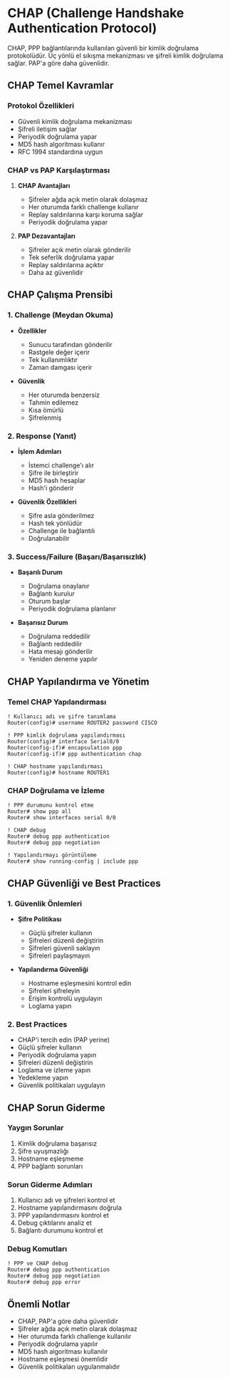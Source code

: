 # CHAP (Challenge Handshake Authentication Protocol)

CHAP, PPP bağlantılarında kullanılan güvenli bir kimlik doğrulama protokolüdür. Üç yönlü el sıkışma mekanizması ve şifreli kimlik doğrulama sağlar. PAP'a göre daha güvenlidir.

## CHAP Temel Kavramlar

### Protokol Özellikleri
- Güvenli kimlik doğrulama mekanizması
- Şifreli iletişim sağlar
- Periyodik doğrulama yapar
- MD5 hash algoritması kullanır
- RFC 1994 standardına uygun

### CHAP vs PAP Karşılaştırması
1. **CHAP Avantajları**
   - Şifreler ağda açık metin olarak dolaşmaz
   - Her oturumda farklı challenge kullanır
   - Replay saldırılarına karşı koruma sağlar
   - Periyodik doğrulama yapar

2. **PAP Dezavantajları**
   - Şifreler açık metin olarak gönderilir
   - Tek seferlik doğrulama yapar
   - Replay saldırılarına açıktır
   - Daha az güvenlidir

## CHAP Çalışma Prensibi

### 1. Challenge (Meydan Okuma)
- **Özellikler**
  - Sunucu tarafından gönderilir
  - Rastgele değer içerir
  - Tek kullanımlıktır
  - Zaman damgası içerir

- **Güvenlik**
  - Her oturumda benzersiz
  - Tahmin edilemez
  - Kısa ömürlü
  - Şifrelenmiş

### 2. Response (Yanıt)
- **İşlem Adımları**
  - İstemci challenge'ı alır
  - Şifre ile birleştirir
  - MD5 hash hesaplar
  - Hash'i gönderir

- **Güvenlik Özellikleri**
  - Şifre asla gönderilmez
  - Hash tek yönlüdür
  - Challenge ile bağlantılı
  - Doğrulanabilir

### 3. Success/Failure (Başarı/Başarısızlık)
- **Başarılı Durum**
  - Doğrulama onaylanır
  - Bağlantı kurulur
  - Oturum başlar
  - Periyodik doğrulama planlanır

- **Başarısız Durum**
  - Doğrulama reddedilir
  - Bağlantı reddedilir
  - Hata mesajı gönderilir
  - Yeniden deneme yapılır

## CHAP Yapılandırma ve Yönetim

### Temel CHAP Yapılandırması
```cisco
! Kullanıcı adı ve şifre tanımlama
Router(config)# username ROUTER2 password CISCO

! PPP kimlik doğrulama yapılandırması
Router(config)# interface Serial0/0
Router(config-if)# encapsulation ppp
Router(config-if)# ppp authentication chap

! CHAP hostname yapılandırması
Router(config)# hostname ROUTER1
```

### CHAP Doğrulama ve İzleme
```cisco
! PPP durumunu kontrol etme
Router# show ppp all
Router# show interfaces serial 0/0

! CHAP debug
Router# debug ppp authentication
Router# debug ppp negotiation

! Yapılandırmayı görüntüleme
Router# show running-config | include ppp
```

## CHAP Güvenliği ve Best Practices

### 1. Güvenlik Önlemleri
- **Şifre Politikası**
  - Güçlü şifreler kullanın
  - Şifreleri düzenli değiştirin
  - Şifreleri güvenli saklayın
  - Şifreleri paylaşmayın

- **Yapılandırma Güvenliği**
  - Hostname eşleşmesini kontrol edin
  - Şifreleri şifreleyin
  - Erişim kontrolü uygulayın
  - Loglama yapın

### 2. Best Practices
- CHAP'i tercih edin (PAP yerine)
- Güçlü şifreler kullanın
- Periyodik doğrulama yapın
- Şifreleri düzenli değiştirin
- Loglama ve izleme yapın
- Yedekleme yapın
- Güvenlik politikaları uygulayın

## CHAP Sorun Giderme

### Yaygın Sorunlar
1. Kimlik doğrulama başarısız
2. Şifre uyuşmazlığı
3. Hostname eşleşmeme
4. PPP bağlantı sorunları

### Sorun Giderme Adımları
1. Kullanıcı adı ve şifreleri kontrol et
2. Hostname yapılandırmasını doğrula
3. PPP yapılandırmasını kontrol et
4. Debug çıktılarını analiz et
5. Bağlantı durumunu kontrol et

### Debug Komutları
```cisco
! PPP ve CHAP debug
Router# debug ppp authentication
Router# debug ppp negotiation
Router# debug ppp error
```

## Önemli Notlar
- CHAP, PAP'a göre daha güvenlidir
- Şifreler ağda açık metin olarak dolaşmaz
- Her oturumda farklı challenge kullanılır
- Periyodik doğrulama yapılır
- MD5 hash algoritması kullanılır
- Hostname eşleşmesi önemlidir
- Güvenlik politikaları uygulanmalıdır 